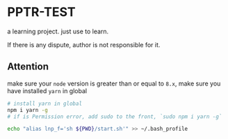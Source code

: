 # PPTR-TEST
a learning project. just use to learn.  

If there is any dispute, author is not responsible for it.

## Attention

make sure your `node` version is greater than or equal to `8.x`, make sure you have installed `yarn` in global

```bash
# install yarn in global
npm i yarn -g
# if is Permission error, add sudo to the front, `sudo npm i yarn -g`
```

```bash
echo "alias lnp_f='sh ${PWD}/start.sh'" >> ~/.bash_profile
```